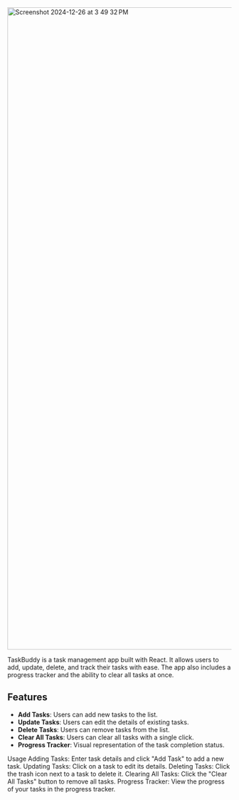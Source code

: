 

<img width="1440" alt="Screenshot 2024-12-26 at 3 49 32 PM" src="https://github.com/user-attachments/assets/ffa014e0-41e5-477b-84ce-eaef58d5be3d" />


TaskBuddy is a task management app built with React. It allows users to add, update, delete, and track their tasks with ease. The app also includes a progress tracker and the ability to clear all tasks at once.

## Features

- **Add Tasks**: Users can add new tasks to the list.
- **Update Tasks**: Users can edit the details of existing tasks.
- **Delete Tasks**: Users can remove tasks from the list.
- **Clear All Tasks**: Users can clear all tasks with a single click.
- **Progress Tracker**: Visual representation of the task completion status.


Usage
Adding Tasks: Enter task details and click "Add Task" to add a new task.
Updating Tasks: Click on a task to edit its details.
Deleting Tasks: Click the trash icon next to a task to delete it.
Clearing All Tasks: Click the "Clear All Tasks" button to remove all tasks.
Progress Tracker: View the progress of your tasks in the progress tracker.



